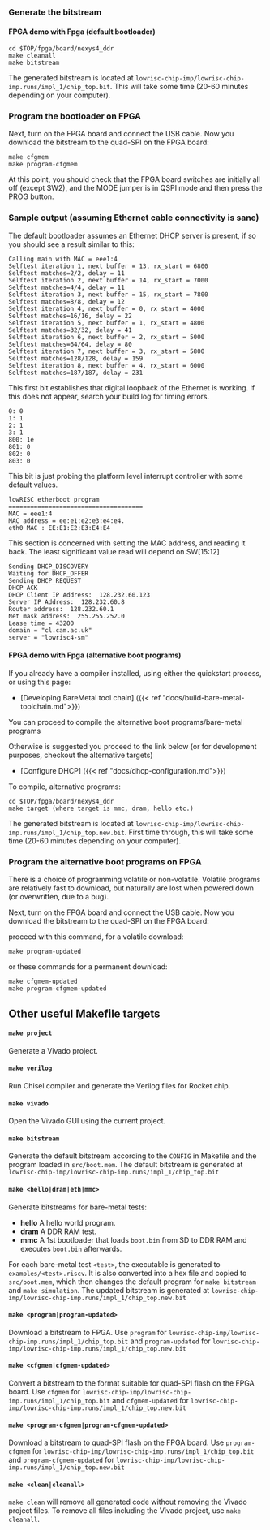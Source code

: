 ### Generate the bitstream

#### FPGA demo with Fpga (default bootloader)

    cd $TOP/fpga/board/nexys4_ddr
    make cleanall
    make bitstream

The generated bitstream is located at `lowrisc-chip-imp/lowrisc-chip-imp.runs/impl_1/chip_top.bit`.
This will take some time (20-60 minutes depending on your computer).

### Program the bootloader on FPGA

Next, turn on the FPGA board and connect the USB cable. Now you
download the bitstream to the quad-SPI on the FPGA board:

    make cfgmem
    make program-cfgmem

At this point, you should check that the FPGA board switches are initially all off (except SW2),
and the MODE jumper is in QSPI mode and then press the PROG button.

### Sample output (assuming Ethernet cable connectivity is sane)

The default bootloader assumes an Ethernet DHCP server is present, if so you should see a result similar to this:

    Calling main with MAC = eee1:4
    Selftest iteration 1, next buffer = 13, rx_start = 6800
    Selftest matches=2/2, delay = 11
    Selftest iteration 2, next buffer = 14, rx_start = 7000
    Selftest matches=4/4, delay = 11
    Selftest iteration 3, next buffer = 15, rx_start = 7800
    Selftest matches=8/8, delay = 12
    Selftest iteration 4, next buffer = 0, rx_start = 4000
    Selftest matches=16/16, delay = 22
    Selftest iteration 5, next buffer = 1, rx_start = 4800
    Selftest matches=32/32, delay = 41
    Selftest iteration 6, next buffer = 2, rx_start = 5000
    Selftest matches=64/64, delay = 80
    Selftest iteration 7, next buffer = 3, rx_start = 5800
    Selftest matches=128/128, delay = 159
    Selftest iteration 8, next buffer = 4, rx_start = 6000
    Selftest matches=187/187, delay = 231

This first bit establishes that digital loopback of the Ethernet is working. If this does not appear, search your build log for timing errors.

    0: 0
    1: 1
    2: 1
    3: 1
    800: 1e
    801: 0
    802: 0
    803: 0

This bit is just probing the platform level interrupt controller with some default values.

    lowRISC etherboot program
    =====================================
    MAC = eee1:4
    MAC address = ee:e1:e2:e3:e4:e4.
    eth0 MAC : EE:E1:E2:E3:E4:E4

This section is concerned with setting the MAC address, and reading it back. The least significant value read will depend on SW[15:12]

    Sending DHCP_DISCOVERY
    Waiting for DHCP_OFFER
    Sending DHCP_REQUEST
    DHCP ACK
    DHCP Client IP Address:  128.232.60.123
    Server IP Address:  128.232.60.8
    Router address:  128.232.60.1
    Net mask address:  255.255.252.0
    Lease time = 43200
    domain = "cl.cam.ac.uk"
    server = "lowrisc4-sm"

#### FPGA demo with Fpga (alternative boot programs)

If you already have a compiler installed, using either the quickstart process, or using this page:

* [Developing BareMetal tool chain] ({{< ref "docs/build-bare-metal-toolchain.md">}})

You can proceed to compile the alternative boot programs/bare-metal programs

Otherwise is suggested you proceed to the link below (or for development purposes, checkout the alternative targets)

* [Configure DHCP] ({{< ref "docs/dhcp-configuration.md">}})

To compile, alternative programs:

    cd $TOP/fpga/board/nexys4_ddr
    make target (where target is mmc, dram, hello etc.)

The generated bitstream is located at `lowrisc-chip-imp/lowrisc-chip-imp.runs/impl_1/chip_top.new.bit`.
First time through, this will take some time (20-60 minutes depending on your computer).

### Program the alternative boot programs on FPGA

There is a choice of programming volatile or non-volatile. Volatile programs are relatively fast
to download, but naturally are lost when powered down (or overwritten, due to a bug).

Next, turn on the FPGA board and connect the USB cable. Now you
download the bitstream to the quad-SPI on the FPGA board:

proceed with this command, for a volatile download:

    make program-updated

or these commands for a permanent download:

    make cfgmem-updated
    make program-cfgmem-updated

## Other useful Makefile targets

#### `make project`
Generate a Vivado project.

#### `make verilog`
Run Chisel compiler and generate the Verilog files for Rocket chip.

#### `make vivado`
Open the Vivado GUI using the current project.

#### `make bitstream`
Generate the default bitstream according to the `CONFIG` in Makefile and the program loaded in `src/boot.mem`. The default bitstream is generated at `lowrisc-chip-imp/lowrisc-chip-imp.runs/impl_1/chip_top.bit`

#### `make <hello|dram|eth|mmc>`
Generate bitstreams for bare-metal tests:

 * **hello** A hello world program.
 * **dram** A DDR RAM test.
 * **mmc** A 1st bootloader that loads `boot.bin` from SD to DDR RAM and executes `boot.bin` afterwards.

For each bare-metal test `<test>`, the executable is generated to 
`examples/<test>.riscv`. It is also converted into a hex
file and copied to `src/boot.mem`, which then changes the default program for 
`make bitstream` and `make simulation`. The updated bitstream is generated at 
`lowrisc-chip-imp/lowrisc-chip-imp.runs/impl_1/chip_top.new.bit`

#### `make <program|program-updated>`
Download a bitstream to FPGA. Use `program` for 
`lowrisc-chip-imp/lowrisc-chip-imp.runs/impl_1/chip_top.bit` and 
`program-updated` for 
`lowrisc-chip-imp/lowrisc-chip-imp.runs/impl_1/chip_top.new.bit`

#### `make <cfgmem|cfgmem-updated>`
Convert a bitstream to the format suitable for quad-SPI flash on the FPGA board. Use `cfgmem` for 
`lowrisc-chip-imp/lowrisc-chip-imp.runs/impl_1/chip_top.bit` and 
`cfgmem-updated` for 
`lowrisc-chip-imp/lowrisc-chip-imp.runs/impl_1/chip_top.new.bit`

#### `make <program-cfgmem|program-cfgmem-updated>`
Download a bitstream to quad-SPI flash on the FPGA board. Use `program-cfgmem` for 
`lowrisc-chip-imp/lowrisc-chip-imp.runs/impl_1/chip_top.bit` and 
`program-cfgmem-updated` for 
`lowrisc-chip-imp/lowrisc-chip-imp.runs/impl_1/chip_top.new.bit`

#### `make <clean|cleanall>`
`make clean` will remove all generated code without removing the Vivado 
project files. To remove all files including the Vivado project, use `make 
cleanall`.
